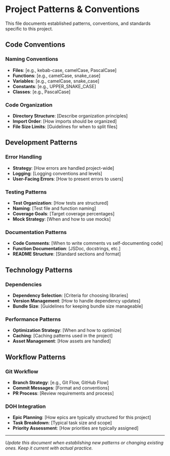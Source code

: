 # Project Patterns & Conventions

This file documents established patterns, conventions, and standards specific to this project.

## Code Conventions

### Naming Conventions

- **Files**: [e.g., kebab-case, camelCase, PascalCase]
- **Functions**: [e.g., camelCase, snake_case]
- **Variables**: [e.g., camelCase, snake_case]
- **Constants**: [e.g., UPPER_SNAKE_CASE]
- **Classes**: [e.g., PascalCase]

### Code Organization

- **Directory Structure**: [Describe organization principles]
- **Import Order**: [How imports should be organized]
- **File Size Limits**: [Guidelines for when to split files]

## Development Patterns

### Error Handling

- **Strategy**: [How errors are handled project-wide]
- **Logging**: [Logging conventions and levels]
- **User-Facing Errors**: [How to present errors to users]

### Testing Patterns

- **Test Organization**: [How tests are structured]
- **Naming**: [Test file and function naming]
- **Coverage Goals**: [Target coverage percentages]
- **Mock Strategy**: [When and how to use mocks]

### Documentation Patterns

- **Code Comments**: [When to write comments vs self-documenting code]
- **Function Documentation**: [JSDoc, docstrings, etc.]
- **README Structure**: [Standard sections and format]

## Technology Patterns

### Dependencies

- **Dependency Selection**: [Criteria for choosing libraries]
- **Version Management**: [How to handle dependency updates]
- **Bundle Size**: [Guidelines for keeping bundle size manageable]

### Performance Patterns

- **Optimization Strategy**: [When and how to optimize]
- **Caching**: [Caching patterns used in the project]
- **Asset Management**: [How assets are handled]

## Workflow Patterns

### Git Workflow

- **Branch Strategy**: [e.g., Git Flow, GitHub Flow]
- **Commit Messages**: [Format and conventions]
- **PR Process**: [Review requirements and process]

### DOH Integration

- **Epic Planning**: [How epics are typically structured for this project]
- **Task Breakdown**: [Typical task size and scope]
- **Priority Assessment**: [How priorities are typically assigned]

---

_Update this document when establishing new patterns or changing existing ones. Keep it current with actual practice._
